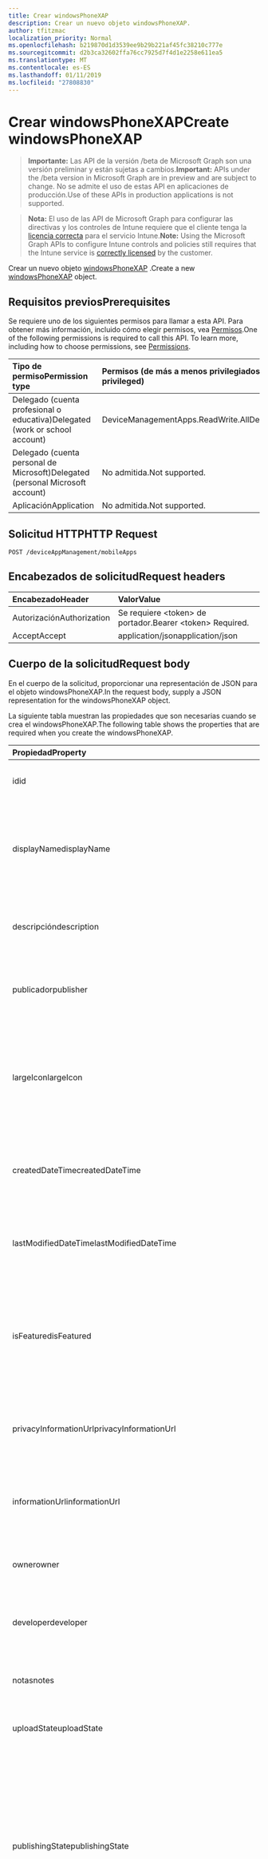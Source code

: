 ```yaml
---
title: Crear windowsPhoneXAP
description: Crear un nuevo objeto windowsPhoneXAP.
author: tfitzmac
localization_priority: Normal
ms.openlocfilehash: b219870d1d3539ee9b29b221af45fc38210c777e
ms.sourcegitcommit: d2b3ca32602ffa76cc7925d7f4d1e2258e611ea5
ms.translationtype: MT
ms.contentlocale: es-ES
ms.lasthandoff: 01/11/2019
ms.locfileid: "27808830"
---
```

# <a name="create-windowsphonexap"></a><span data-ttu-id="9ce2d-103">Crear windowsPhoneXAP</span><span class="sxs-lookup"><span data-stu-id="9ce2d-103">Create windowsPhoneXAP</span></span>

> <span data-ttu-id="9ce2d-104">**Importante:** Las API de la versión /beta de Microsoft Graph son una versión preliminar y están sujetas a cambios.</span><span class="sxs-lookup"><span data-stu-id="9ce2d-104">**Important:** APIs under the /beta version in Microsoft Graph are in preview and are subject to change.</span></span> <span data-ttu-id="9ce2d-105">No se admite el uso de estas API en aplicaciones de producción.</span><span class="sxs-lookup"><span data-stu-id="9ce2d-105">Use of these APIs in production applications is not supported.</span></span>

> <span data-ttu-id="9ce2d-106">**Nota:** El uso de las API de Microsoft Graph para configurar las directivas y los controles de Intune requiere que el cliente tenga la [licencia correcta](https://go.microsoft.com/fwlink/?linkid=839381) para el servicio Intune.</span><span class="sxs-lookup"><span data-stu-id="9ce2d-106">**Note:** Using the Microsoft Graph APIs to configure Intune controls and policies still requires that the Intune service is [correctly licensed](https://go.microsoft.com/fwlink/?linkid=839381) by the customer.</span></span>

<span data-ttu-id="9ce2d-107">Crear un nuevo objeto [windowsPhoneXAP](../resources/intune-apps-windowsphonexap.md) .</span><span class="sxs-lookup"><span data-stu-id="9ce2d-107">Create a new [windowsPhoneXAP](../resources/intune-apps-windowsphonexap.md) object.</span></span>
## <a name="prerequisites"></a><span data-ttu-id="9ce2d-108">Requisitos previos</span><span class="sxs-lookup"><span data-stu-id="9ce2d-108">Prerequisites</span></span>
<span data-ttu-id="9ce2d-p102">Se requiere uno de los siguientes permisos para llamar a esta API. Para obtener más información, incluido cómo elegir permisos, vea [Permisos](/graph/permissions-reference).</span><span class="sxs-lookup"><span data-stu-id="9ce2d-p102">One of the following permissions is required to call this API. To learn more, including how to choose permissions, see [Permissions](/graph/permissions-reference).</span></span>

|<span data-ttu-id="9ce2d-111">Tipo de permiso</span><span class="sxs-lookup"><span data-stu-id="9ce2d-111">Permission type</span></span>|<span data-ttu-id="9ce2d-112">Permisos (de más a menos privilegiados)</span><span class="sxs-lookup"><span data-stu-id="9ce2d-112">Permissions (from most to least privileged)</span></span>|
|:---|:---|
|<span data-ttu-id="9ce2d-113">Delegado (cuenta profesional o educativa)</span><span class="sxs-lookup"><span data-stu-id="9ce2d-113">Delegated (work or school account)</span></span>|<span data-ttu-id="9ce2d-114">DeviceManagementApps.ReadWrite.All</span><span class="sxs-lookup"><span data-stu-id="9ce2d-114">DeviceManagementApps.ReadWrite.All</span></span>|
|<span data-ttu-id="9ce2d-115">Delegado (cuenta personal de Microsoft)</span><span class="sxs-lookup"><span data-stu-id="9ce2d-115">Delegated (personal Microsoft account)</span></span>|<span data-ttu-id="9ce2d-116">No admitida.</span><span class="sxs-lookup"><span data-stu-id="9ce2d-116">Not supported.</span></span>|
|<span data-ttu-id="9ce2d-117">Aplicación</span><span class="sxs-lookup"><span data-stu-id="9ce2d-117">Application</span></span>|<span data-ttu-id="9ce2d-118">No admitida.</span><span class="sxs-lookup"><span data-stu-id="9ce2d-118">Not supported.</span></span>|

## <a name="http-request"></a><span data-ttu-id="9ce2d-119">Solicitud HTTP</span><span class="sxs-lookup"><span data-stu-id="9ce2d-119">HTTP Request</span></span>
<!-- {
  "blockType": "ignored"
}
-->
``` http
POST /deviceAppManagement/mobileApps
```

## <a name="request-headers"></a><span data-ttu-id="9ce2d-120">Encabezados de solicitud</span><span class="sxs-lookup"><span data-stu-id="9ce2d-120">Request headers</span></span>
|<span data-ttu-id="9ce2d-121">Encabezado</span><span class="sxs-lookup"><span data-stu-id="9ce2d-121">Header</span></span>|<span data-ttu-id="9ce2d-122">Valor</span><span class="sxs-lookup"><span data-stu-id="9ce2d-122">Value</span></span>|
|:---|:---|
|<span data-ttu-id="9ce2d-123">Autorización</span><span class="sxs-lookup"><span data-stu-id="9ce2d-123">Authorization</span></span>|<span data-ttu-id="9ce2d-124">Se requiere &lt;token&gt; de portador.</span><span class="sxs-lookup"><span data-stu-id="9ce2d-124">Bearer &lt;token&gt; Required.</span></span>|
|<span data-ttu-id="9ce2d-125">Accept</span><span class="sxs-lookup"><span data-stu-id="9ce2d-125">Accept</span></span>|<span data-ttu-id="9ce2d-126">application/json</span><span class="sxs-lookup"><span data-stu-id="9ce2d-126">application/json</span></span>|

## <a name="request-body"></a><span data-ttu-id="9ce2d-127">Cuerpo de la solicitud</span><span class="sxs-lookup"><span data-stu-id="9ce2d-127">Request body</span></span>
<span data-ttu-id="9ce2d-128">En el cuerpo de la solicitud, proporcionar una representación de JSON para el objeto windowsPhoneXAP.</span><span class="sxs-lookup"><span data-stu-id="9ce2d-128">In the request body, supply a JSON representation for the windowsPhoneXAP object.</span></span>

<span data-ttu-id="9ce2d-129">La siguiente tabla muestran las propiedades que son necesarias cuando se crea el windowsPhoneXAP.</span><span class="sxs-lookup"><span data-stu-id="9ce2d-129">The following table shows the properties that are required when you create the windowsPhoneXAP.</span></span>

|<span data-ttu-id="9ce2d-130">Propiedad</span><span class="sxs-lookup"><span data-stu-id="9ce2d-130">Property</span></span>|<span data-ttu-id="9ce2d-131">Tipo</span><span class="sxs-lookup"><span data-stu-id="9ce2d-131">Type</span></span>|<span data-ttu-id="9ce2d-132">Descripción</span><span class="sxs-lookup"><span data-stu-id="9ce2d-132">Description</span></span>|
|:---|:---|:---|
|<span data-ttu-id="9ce2d-133">id</span><span class="sxs-lookup"><span data-stu-id="9ce2d-133">id</span></span>|<span data-ttu-id="9ce2d-134">Cadena</span><span class="sxs-lookup"><span data-stu-id="9ce2d-134">String</span></span>|<span data-ttu-id="9ce2d-135">Clave de la entidad.</span><span class="sxs-lookup"><span data-stu-id="9ce2d-135">Key of the entity.</span></span> <span data-ttu-id="9ce2d-136">Heredado de [mobileApp](../resources/intune-apps-mobileapp.md).</span><span class="sxs-lookup"><span data-stu-id="9ce2d-136">Inherited from [mobileApp](../resources/intune-apps-mobileapp.md)</span></span>|
|<span data-ttu-id="9ce2d-137">displayName</span><span class="sxs-lookup"><span data-stu-id="9ce2d-137">displayName</span></span>|<span data-ttu-id="9ce2d-138">Cadena</span><span class="sxs-lookup"><span data-stu-id="9ce2d-138">String</span></span>|<span data-ttu-id="9ce2d-139">Título de la aplicación importado o proporcionado por el administrador.</span><span class="sxs-lookup"><span data-stu-id="9ce2d-139">The admin provided or imported title of the app.</span></span> <span data-ttu-id="9ce2d-140">Heredado de [mobileApp](../resources/intune-apps-mobileapp.md).</span><span class="sxs-lookup"><span data-stu-id="9ce2d-140">Inherited from [mobileApp](../resources/intune-apps-mobileapp.md)</span></span>|
|<span data-ttu-id="9ce2d-141">descripción</span><span class="sxs-lookup"><span data-stu-id="9ce2d-141">description</span></span>|<span data-ttu-id="9ce2d-142">Cadena</span><span class="sxs-lookup"><span data-stu-id="9ce2d-142">String</span></span>|<span data-ttu-id="9ce2d-143">Descripción de la aplicación.</span><span class="sxs-lookup"><span data-stu-id="9ce2d-143">The description of the app.</span></span> <span data-ttu-id="9ce2d-144">Heredado de [mobileApp](../resources/intune-apps-mobileapp.md).</span><span class="sxs-lookup"><span data-stu-id="9ce2d-144">Inherited from [mobileApp](../resources/intune-apps-mobileapp.md)</span></span>|
|<span data-ttu-id="9ce2d-145">publicador</span><span class="sxs-lookup"><span data-stu-id="9ce2d-145">publisher</span></span>|<span data-ttu-id="9ce2d-146">Cadena</span><span class="sxs-lookup"><span data-stu-id="9ce2d-146">String</span></span>|<span data-ttu-id="9ce2d-147">Publicador de la aplicación.</span><span class="sxs-lookup"><span data-stu-id="9ce2d-147">The publisher of the app.</span></span> <span data-ttu-id="9ce2d-148">Heredado de [mobileApp](../resources/intune-apps-mobileapp.md).</span><span class="sxs-lookup"><span data-stu-id="9ce2d-148">Inherited from [mobileApp](../resources/intune-apps-mobileapp.md)</span></span>|
|<span data-ttu-id="9ce2d-149">largeIcon</span><span class="sxs-lookup"><span data-stu-id="9ce2d-149">largeIcon</span></span>|[<span data-ttu-id="9ce2d-150">mimeContent</span><span class="sxs-lookup"><span data-stu-id="9ce2d-150">mimeContent</span></span>](../resources/intune-shared-mimecontent.md)|<span data-ttu-id="9ce2d-151">Icono grande que se mostrará en los detalles de la aplicación y se usa para cargar el icono.</span><span class="sxs-lookup"><span data-stu-id="9ce2d-151">The large icon, to be displayed in the app details and used for upload of the icon.</span></span> <span data-ttu-id="9ce2d-152">Heredado de [mobileApp](../resources/intune-apps-mobileapp.md).</span><span class="sxs-lookup"><span data-stu-id="9ce2d-152">Inherited from [mobileApp](../resources/intune-apps-mobileapp.md)</span></span>|
|<span data-ttu-id="9ce2d-153">createdDateTime</span><span class="sxs-lookup"><span data-stu-id="9ce2d-153">createdDateTime</span></span>|<span data-ttu-id="9ce2d-154">DateTimeOffset</span><span class="sxs-lookup"><span data-stu-id="9ce2d-154">DateTimeOffset</span></span>|<span data-ttu-id="9ce2d-155">Fecha y hora de creación de la aplicación.</span><span class="sxs-lookup"><span data-stu-id="9ce2d-155">The date and time the app was created.</span></span> <span data-ttu-id="9ce2d-156">Heredado de [mobileApp](../resources/intune-apps-mobileapp.md).</span><span class="sxs-lookup"><span data-stu-id="9ce2d-156">Inherited from [mobileApp](../resources/intune-apps-mobileapp.md)</span></span>|
|<span data-ttu-id="9ce2d-157">lastModifiedDateTime</span><span class="sxs-lookup"><span data-stu-id="9ce2d-157">lastModifiedDateTime</span></span>|<span data-ttu-id="9ce2d-158">DateTimeOffset</span><span class="sxs-lookup"><span data-stu-id="9ce2d-158">DateTimeOffset</span></span>|<span data-ttu-id="9ce2d-159">Fecha y hora de la última modificación de la aplicación.</span><span class="sxs-lookup"><span data-stu-id="9ce2d-159">The date and time the app was last modified.</span></span> <span data-ttu-id="9ce2d-160">Heredado de [mobileApp](../resources/intune-apps-mobileapp.md).</span><span class="sxs-lookup"><span data-stu-id="9ce2d-160">Inherited from [mobileApp](../resources/intune-apps-mobileapp.md)</span></span>|
|<span data-ttu-id="9ce2d-161">isFeatured</span><span class="sxs-lookup"><span data-stu-id="9ce2d-161">isFeatured</span></span>|<span data-ttu-id="9ce2d-162">Booleano</span><span class="sxs-lookup"><span data-stu-id="9ce2d-162">Boolean</span></span>|<span data-ttu-id="9ce2d-163">Valor que indica si el administrador ha marcado la aplicación como destacada. Heredado de [mobileApp](../resources/intune-apps-mobileapp.md).</span><span class="sxs-lookup"><span data-stu-id="9ce2d-163">The value indicating whether the app is marked as featured by the admin. Inherited from [mobileApp](../resources/intune-apps-mobileapp.md)</span></span>|
|<span data-ttu-id="9ce2d-164">privacyInformationUrl</span><span class="sxs-lookup"><span data-stu-id="9ce2d-164">privacyInformationUrl</span></span>|<span data-ttu-id="9ce2d-165">Cadena</span><span class="sxs-lookup"><span data-stu-id="9ce2d-165">String</span></span>|<span data-ttu-id="9ce2d-166">La dirección URL de la declaración de privacidad.</span><span class="sxs-lookup"><span data-stu-id="9ce2d-166">The privacy statement Url.</span></span> <span data-ttu-id="9ce2d-167">Heredado de [mobileApp](../resources/intune-apps-mobileapp.md).</span><span class="sxs-lookup"><span data-stu-id="9ce2d-167">Inherited from [mobileApp](../resources/intune-apps-mobileapp.md)</span></span>|
|<span data-ttu-id="9ce2d-168">informationUrl</span><span class="sxs-lookup"><span data-stu-id="9ce2d-168">informationUrl</span></span>|<span data-ttu-id="9ce2d-169">Cadena</span><span class="sxs-lookup"><span data-stu-id="9ce2d-169">String</span></span>|<span data-ttu-id="9ce2d-170">La dirección URL para obtener más información.</span><span class="sxs-lookup"><span data-stu-id="9ce2d-170">The more information Url.</span></span> <span data-ttu-id="9ce2d-171">Heredado de [mobileApp](../resources/intune-apps-mobileapp.md).</span><span class="sxs-lookup"><span data-stu-id="9ce2d-171">Inherited from [mobileApp](../resources/intune-apps-mobileapp.md)</span></span>|
|<span data-ttu-id="9ce2d-172">owner</span><span class="sxs-lookup"><span data-stu-id="9ce2d-172">owner</span></span>|<span data-ttu-id="9ce2d-173">Cadena</span><span class="sxs-lookup"><span data-stu-id="9ce2d-173">String</span></span>|<span data-ttu-id="9ce2d-174">Propietario de la aplicación.</span><span class="sxs-lookup"><span data-stu-id="9ce2d-174">The owner of the app.</span></span> <span data-ttu-id="9ce2d-175">Heredado de [mobileApp](../resources/intune-apps-mobileapp.md).</span><span class="sxs-lookup"><span data-stu-id="9ce2d-175">Inherited from [mobileApp](../resources/intune-apps-mobileapp.md)</span></span>|
|<span data-ttu-id="9ce2d-176">developer</span><span class="sxs-lookup"><span data-stu-id="9ce2d-176">developer</span></span>|<span data-ttu-id="9ce2d-177">Cadena</span><span class="sxs-lookup"><span data-stu-id="9ce2d-177">String</span></span>|<span data-ttu-id="9ce2d-178">Desarrollador de la aplicación.</span><span class="sxs-lookup"><span data-stu-id="9ce2d-178">The developer of the app.</span></span> <span data-ttu-id="9ce2d-179">Heredado de [mobileApp](../resources/intune-apps-mobileapp.md).</span><span class="sxs-lookup"><span data-stu-id="9ce2d-179">Inherited from [mobileApp](../resources/intune-apps-mobileapp.md)</span></span>|
|<span data-ttu-id="9ce2d-180">notas</span><span class="sxs-lookup"><span data-stu-id="9ce2d-180">notes</span></span>|<span data-ttu-id="9ce2d-181">Cadena</span><span class="sxs-lookup"><span data-stu-id="9ce2d-181">String</span></span>|<span data-ttu-id="9ce2d-182">Notas de la aplicación.</span><span class="sxs-lookup"><span data-stu-id="9ce2d-182">Notes for the app.</span></span> <span data-ttu-id="9ce2d-183">Heredado de [mobileApp](../resources/intune-apps-mobileapp.md).</span><span class="sxs-lookup"><span data-stu-id="9ce2d-183">Inherited from [mobileApp](../resources/intune-apps-mobileapp.md)</span></span>|
|<span data-ttu-id="9ce2d-184">uploadState</span><span class="sxs-lookup"><span data-stu-id="9ce2d-184">uploadState</span></span>|<span data-ttu-id="9ce2d-185">Int32</span><span class="sxs-lookup"><span data-stu-id="9ce2d-185">Int32</span></span>|<span data-ttu-id="9ce2d-186">El estado de carga.</span><span class="sxs-lookup"><span data-stu-id="9ce2d-186">The upload state.</span></span> <span data-ttu-id="9ce2d-187">Heredado de [mobileApp](../resources/intune-apps-mobileapp.md).</span><span class="sxs-lookup"><span data-stu-id="9ce2d-187">Inherited from [mobileApp](../resources/intune-apps-mobileapp.md)</span></span>|
|<span data-ttu-id="9ce2d-188">publishingState</span><span class="sxs-lookup"><span data-stu-id="9ce2d-188">publishingState</span></span>|[<span data-ttu-id="9ce2d-189">mobileAppPublishingState</span><span class="sxs-lookup"><span data-stu-id="9ce2d-189">mobileAppPublishingState</span></span>](../resources/intune-apps-mobileapppublishingstate.md)|<span data-ttu-id="9ce2d-190">Estado de publicación de la aplicación.</span><span class="sxs-lookup"><span data-stu-id="9ce2d-190">The publishing state for the app.</span></span> <span data-ttu-id="9ce2d-191">La aplicación no puede asignarse a menos que se publique.</span><span class="sxs-lookup"><span data-stu-id="9ce2d-191">The app cannot be assigned unless the app is published.</span></span> <span data-ttu-id="9ce2d-192">Se hereda de [mobileApp](../resources/intune-apps-mobileapp.md).</span><span class="sxs-lookup"><span data-stu-id="9ce2d-192">Inherited from [mobileApp](../resources/intune-apps-mobileapp.md).</span></span> <span data-ttu-id="9ce2d-193">Los valores posibles son: `notPublished`, `processing` y `published`.</span><span class="sxs-lookup"><span data-stu-id="9ce2d-193">Possible values are: `notPublished`, `processing`, `published`.</span></span>|
|<span data-ttu-id="9ce2d-194">committedContentVersion</span><span class="sxs-lookup"><span data-stu-id="9ce2d-194">committedContentVersion</span></span>|<span data-ttu-id="9ce2d-195">Cadena</span><span class="sxs-lookup"><span data-stu-id="9ce2d-195">String</span></span>|<span data-ttu-id="9ce2d-196">Versión interna del contenido confirmado.</span><span class="sxs-lookup"><span data-stu-id="9ce2d-196">The internal committed content version.</span></span> <span data-ttu-id="9ce2d-197">Heredado de [mobileLobApp](../resources/intune-apps-mobilelobapp.md).</span><span class="sxs-lookup"><span data-stu-id="9ce2d-197">Inherited from [mobileLobApp](../resources/intune-apps-mobilelobapp.md)</span></span>|
|<span data-ttu-id="9ce2d-198">fileName</span><span class="sxs-lookup"><span data-stu-id="9ce2d-198">fileName</span></span>|<span data-ttu-id="9ce2d-199">Cadena</span><span class="sxs-lookup"><span data-stu-id="9ce2d-199">String</span></span>|<span data-ttu-id="9ce2d-200">Nombre del archivo de la aplicación de LOB principal.</span><span class="sxs-lookup"><span data-stu-id="9ce2d-200">The name of the main Lob application file.</span></span> <span data-ttu-id="9ce2d-201">Heredado de [mobileLobApp](../resources/intune-apps-mobilelobapp.md).</span><span class="sxs-lookup"><span data-stu-id="9ce2d-201">Inherited from [mobileLobApp](../resources/intune-apps-mobilelobapp.md)</span></span>|
|<span data-ttu-id="9ce2d-202">size</span><span class="sxs-lookup"><span data-stu-id="9ce2d-202">size</span></span>|<span data-ttu-id="9ce2d-203">Int64</span><span class="sxs-lookup"><span data-stu-id="9ce2d-203">Int64</span></span>|<span data-ttu-id="9ce2d-204">Tamaño total, incluidos todos los archivos cargados.</span><span class="sxs-lookup"><span data-stu-id="9ce2d-204">The total size, including all uploaded files.</span></span> <span data-ttu-id="9ce2d-205">Heredado de [mobileLobApp](../resources/intune-apps-mobilelobapp.md).</span><span class="sxs-lookup"><span data-stu-id="9ce2d-205">Inherited from [mobileLobApp](../resources/intune-apps-mobilelobapp.md)</span></span>|
|<span data-ttu-id="9ce2d-206">minimumSupportedOperatingSystem</span><span class="sxs-lookup"><span data-stu-id="9ce2d-206">minimumSupportedOperatingSystem</span></span>|[<span data-ttu-id="9ce2d-207">windowsMinimumOperatingSystem</span><span class="sxs-lookup"><span data-stu-id="9ce2d-207">windowsMinimumOperatingSystem</span></span>](../resources/intune-apps-windowsminimumoperatingsystem.md)|<span data-ttu-id="9ce2d-208">Valor del sistema operativo mínimo aplicable.</span><span class="sxs-lookup"><span data-stu-id="9ce2d-208">The value for the minimum applicable operating system.</span></span>|
|<span data-ttu-id="9ce2d-209">productIdentifier</span><span class="sxs-lookup"><span data-stu-id="9ce2d-209">productIdentifier</span></span>|<span data-ttu-id="9ce2d-210">Cadena</span><span class="sxs-lookup"><span data-stu-id="9ce2d-210">String</span></span>|<span data-ttu-id="9ce2d-211">El identificador del producto.</span><span class="sxs-lookup"><span data-stu-id="9ce2d-211">The Product Identifier.</span></span>|
|<span data-ttu-id="9ce2d-212">identityVersion</span><span class="sxs-lookup"><span data-stu-id="9ce2d-212">identityVersion</span></span>|<span data-ttu-id="9ce2d-213">Cadena</span><span class="sxs-lookup"><span data-stu-id="9ce2d-213">String</span></span>|<span data-ttu-id="9ce2d-214">Versión de la identidad.</span><span class="sxs-lookup"><span data-stu-id="9ce2d-214">The identity version.</span></span>|



## <a name="response"></a><span data-ttu-id="9ce2d-215">Respuesta</span><span class="sxs-lookup"><span data-stu-id="9ce2d-215">Response</span></span>
<span data-ttu-id="9ce2d-216">Si tiene éxito, este método devuelve una `201 Created` código de respuesta y un objeto [windowsPhoneXAP](../resources/intune-apps-windowsphonexap.md) en el cuerpo de la respuesta.</span><span class="sxs-lookup"><span data-stu-id="9ce2d-216">If successful, this method returns a `201 Created` response code and a [windowsPhoneXAP](../resources/intune-apps-windowsphonexap.md) object in the response body.</span></span>

## <a name="example"></a><span data-ttu-id="9ce2d-217">Ejemplo</span><span class="sxs-lookup"><span data-stu-id="9ce2d-217">Example</span></span>
### <a name="request"></a><span data-ttu-id="9ce2d-218">Solicitud</span><span class="sxs-lookup"><span data-stu-id="9ce2d-218">Request</span></span>
<span data-ttu-id="9ce2d-219">Aquí tiene un ejemplo de la solicitud.</span><span class="sxs-lookup"><span data-stu-id="9ce2d-219">Here is an example of the request.</span></span>
``` http
POST https://graph.microsoft.com/beta/deviceAppManagement/mobileApps
Content-type: application/json
Content-length: 1143

{
  "@odata.type": "#microsoft.graph.windowsPhoneXAP",
  "displayName": "Display Name value",
  "description": "Description value",
  "publisher": "Publisher value",
  "largeIcon": {
    "@odata.type": "microsoft.graph.mimeContent",
    "type": "Type value",
    "value": "dmFsdWU="
  },
  "lastModifiedDateTime": "2017-01-01T00:00:35.1329464-08:00",
  "isFeatured": true,
  "privacyInformationUrl": "https://example.com/privacyInformationUrl/",
  "informationUrl": "https://example.com/informationUrl/",
  "owner": "Owner value",
  "developer": "Developer value",
  "notes": "Notes value",
  "uploadState": 11,
  "publishingState": "processing",
  "committedContentVersion": "Committed Content Version value",
  "fileName": "File Name value",
  "size": 4,
  "minimumSupportedOperatingSystem": {
    "@odata.type": "microsoft.graph.windowsMinimumOperatingSystem",
    "v8_0": true,
    "v8_1": true,
    "v10_0": true,
    "v10_1607": true,
    "v10_1703": true,
    "v10_1709": true,
    "v10_1803": true
  },
  "productIdentifier": "Product Identifier value",
  "identityVersion": "Identity Version value"
}
```

### <a name="response"></a><span data-ttu-id="9ce2d-220">Respuesta</span><span class="sxs-lookup"><span data-stu-id="9ce2d-220">Response</span></span>
<span data-ttu-id="9ce2d-p120">Aquí tiene un ejemplo de la respuesta. Nota: Puede que el objeto de respuesta que aparece aquí se trunque para abreviar. Todas las propiedades se devolverán de una llamada real.</span><span class="sxs-lookup"><span data-stu-id="9ce2d-p120">Here is an example of the response. Note: The response object shown here may be truncated for brevity. All of the properties will be returned from an actual call.</span></span>
``` http
HTTP/1.1 201 Created
Content-Type: application/json
Content-Length: 1251

{
  "@odata.type": "#microsoft.graph.windowsPhoneXAP",
  "id": "301ddc77-dc77-301d-77dc-1d3077dc1d30",
  "displayName": "Display Name value",
  "description": "Description value",
  "publisher": "Publisher value",
  "largeIcon": {
    "@odata.type": "microsoft.graph.mimeContent",
    "type": "Type value",
    "value": "dmFsdWU="
  },
  "createdDateTime": "2017-01-01T00:02:43.5775965-08:00",
  "lastModifiedDateTime": "2017-01-01T00:00:35.1329464-08:00",
  "isFeatured": true,
  "privacyInformationUrl": "https://example.com/privacyInformationUrl/",
  "informationUrl": "https://example.com/informationUrl/",
  "owner": "Owner value",
  "developer": "Developer value",
  "notes": "Notes value",
  "uploadState": 11,
  "publishingState": "processing",
  "committedContentVersion": "Committed Content Version value",
  "fileName": "File Name value",
  "size": 4,
  "minimumSupportedOperatingSystem": {
    "@odata.type": "microsoft.graph.windowsMinimumOperatingSystem",
    "v8_0": true,
    "v8_1": true,
    "v10_0": true,
    "v10_1607": true,
    "v10_1703": true,
    "v10_1709": true,
    "v10_1803": true
  },
  "productIdentifier": "Product Identifier value",
  "identityVersion": "Identity Version value"
}
```





